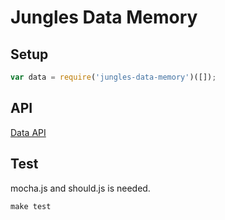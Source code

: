 # Jungles Data Memory

## Setup

```js
var data = require('jungles-data-memory')([]);
```

## API

[Data API](http://github.com/Enome/jungles-data)

## Test

mocha.js and should.js is needed. 

```js
make test
```
